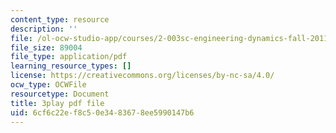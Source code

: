 ```yaml
---
content_type: resource
description: ''
file: /ol-ocw-studio-app/courses/2-003sc-engineering-dynamics-fall-2011/6cf6c22ef8c50e3483678ee5990147b6_qrbCpv3Sv34.pdf
file_size: 89004
file_type: application/pdf
learning_resource_types: []
license: https://creativecommons.org/licenses/by-nc-sa/4.0/
ocw_type: OCWFile
resourcetype: Document
title: 3play pdf file
uid: 6cf6c22e-f8c5-0e34-8367-8ee5990147b6
---
```

